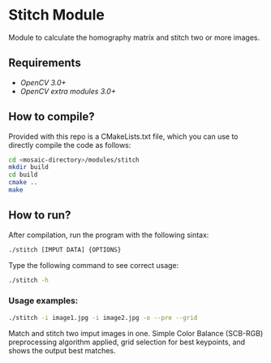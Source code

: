 # Stitch Module
Module to calculate the homography matrix and stitch two or more images.

## Requirements
- *OpenCV 3.0+*
- *OpenCV extra modules 3.0+*

## How to compile?
Provided with this repo is a CMakeLists.txt file, which you can use to directly compile the code as follows:
```bash
cd <mosaic-directory>/modules/stitch
mkdir build
cd build
cmake ..
make
```
## How to run?
After compilation, run the program with the following sintax:
```bash
./stitch [IMPUT DATA] {OPTIONS}
```
Type the following command to see correct usage:
```bash
./stitch -h
```
### Usage examples:
```bash
./stitch -i image1.jpg -i image2.jpg -o --pre --grid
```
Match and stitch two imput images in one. Simple Color Balance (SCB-RGB) preprocessing algorithm applied, grid selection for best keypoints, and shows the output best matches.
